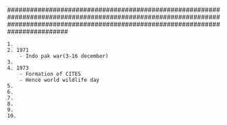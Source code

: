 ########################################################################################################################################################################################

	
	1. 
	2. 1971 
		- Indo pak war(3-16 december) 
	3. 
	4. 1973
		- Formation of CITES
		- Hence world wildlife day
	5. 
	6. 
	7. 
	8.
	9.
	10.
